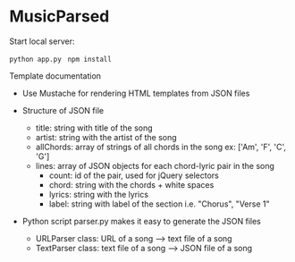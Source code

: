 # MusicParsed 

Start local server: 

```python app.py ```
```npm install```

Template documentation
* Use Mustache for rendering HTML templates from JSON files

* Structure of JSON file
    - title: string with title of the song
    - artist: string with the artist of the song
    - allChords: array of strings of all chords in the song ex: ['Am', 'F', 'C', 'G']
    - lines: array of JSON objects for each chord-lyric pair in the song
        - count: id of the pair, used for jQuery selectors
        - chord: string with the chords + white spaces
        - lyrics: string with the lyrics
        - label: string with label of the section i.e. "Chorus", "Verse 1"

* Python script parser.py makes it easy to generate the JSON files
    - URLParser class: URL of a song --> text file of a song
    - TextParser class: text file of a song --> JSON file of a song
